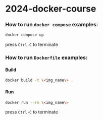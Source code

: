 # 2024-docker-course
### How to run `docker compose` examples:
```sh
docker compose up
```
press `Ctrl-C` to terminate

### How to run `Dockerfile` examples:
#### Build
```sh
docker build -t \<img_name\> .
```
#### Run
```sh
docker run --rm \<img_name\>
```
press `Ctrl-C` to terminate
